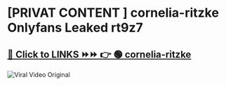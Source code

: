 
 # [PRIVAT CONTENT ] cornelia-ritzke Onlyfans Leaked rt9z7

## <h2><a href="https://clipsfans.com/cornelia-ritzke&ref=git">🔗 Click to LINKS ⏩⏩ 👉 🟢 cornelia-ritzke </a></h2>

<a href="https://clipsfans.com/cornelia-ritzke&ref=git" rel="nofollow" data-target="animated-image.originalLink"><img src="https://i.ibb.co.com/xMMVF88/686577567.gif" alt="Viral Video Original" style="max-width: 100%; display: inline-block;" data-target="animated-image.originalImage"></a>


